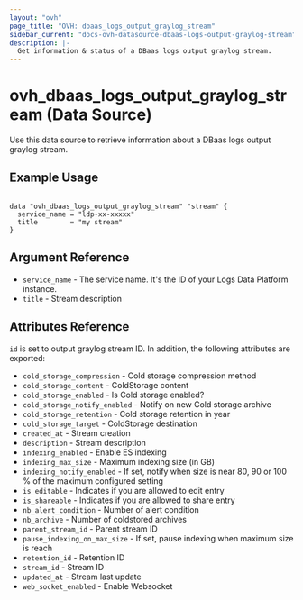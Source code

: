 ```yaml
---
layout: "ovh"
page_title: "OVH: dbaas_logs_output_graylog_stream"
sidebar_current: "docs-ovh-datasource-dbaas-logs-output-graylog-stream"
description: |-
  Get information & status of a DBaas logs output graylog stream.
---
```


# ovh_dbaas_logs_output_graylog_stream (Data Source)

Use this data source to retrieve information about a DBaas logs output graylog stream.

## Example Usage

```hcl

data "ovh_dbaas_logs_output_graylog_stream" "stream" {
  service_name = "ldp-xx-xxxxx"
  title        = "my stream"
}
```

## Argument Reference

* `service_name` - The service name. It's the ID of your Logs Data Platform instance.
* `title` - Stream description

## Attributes Reference

`id` is set to output graylog stream ID. In addition, the following attributes are exported:

* `cold_storage_compression` - Cold storage compression method
* `cold_storage_content` - ColdStorage content
* `cold_storage_enabled` - Is Cold storage enabled?
* `cold_storage_notify_enabled` - Notify on new Cold storage archive
* `cold_storage_retention` - Cold storage retention in year
* `cold_storage_target` - ColdStorage destination
* `created_at` - Stream creation
* `description` - Stream description
* `indexing_enabled` - Enable ES indexing
* `indexing_max_size` - Maximum indexing size (in GB)
* `indexing_notify_enabled` - If set, notify when size is near 80, 90 or 100 % of the maximum configured setting
* `is_editable` - Indicates if you are allowed to edit entry
* `is_shareable` - Indicates if you are allowed to share entry
* `nb_alert_condition` - Number of alert condition
* `nb_archive` - Number of coldstored archives
* `parent_stream_id` - Parent stream ID
* `pause_indexing_on_max_size` - If set, pause indexing when maximum size is reach
* `retention_id` - Retention ID
* `stream_id` - Stream ID
* `updated_at` - Stream last update
* `web_socket_enabled` - Enable Websocket
